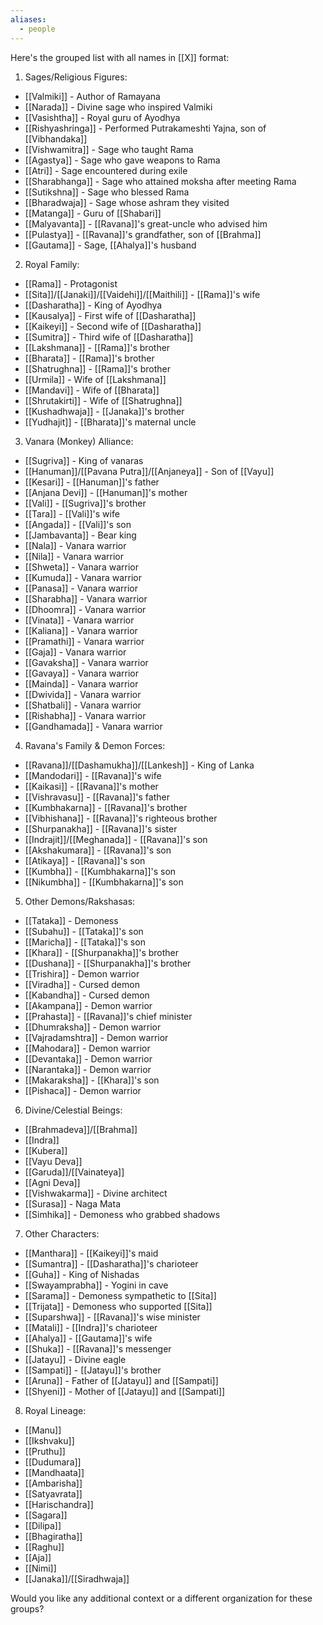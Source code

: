 ```yaml
---
aliases:
  - people
---
```



Here's the grouped list with all names in [[X]] format:

1. Sages/Religious Figures:
- [[Valmiki]] - Author of Ramayana
- [[Narada]] - Divine sage who inspired Valmiki
- [[Vasishtha]] - Royal guru of Ayodhya
- [[Rishyashringa]] - Performed Putrakameshti Yajna, son of [[Vibhandaka]]
- [[Vishwamitra]] - Sage who taught Rama
- [[Agastya]] - Sage who gave weapons to Rama
- [[Atri]] - Sage encountered during exile
- [[Sharabhanga]] - Sage who attained moksha after meeting Rama
- [[Sutikshna]] - Sage who blessed Rama
- [[Bharadwaja]] - Sage whose ashram they visited
- [[Matanga]] - Guru of [[Shabari]]
- [[Malyavanta]] - [[Ravana]]'s great-uncle who advised him
- [[Pulastya]] - [[Ravana]]'s grandfather, son of [[Brahma]]
- [[Gautama]] - Sage, [[Ahalya]]'s husband

2. Royal Family:
- [[Rama]] - Protagonist
- [[Sita]]/[[Janaki]]/[[Vaidehi]]/[[Maithili]] - [[Rama]]'s wife
- [[Dasharatha]] - King of Ayodhya
- [[Kausalya]] - First wife of [[Dasharatha]]
- [[Kaikeyi]] - Second wife of [[Dasharatha]]
- [[Sumitra]] - Third wife of [[Dasharatha]]
- [[Lakshmana]] - [[Rama]]'s brother
- [[Bharata]] - [[Rama]]'s brother
- [[Shatrughna]] - [[Rama]]'s brother
- [[Urmila]] - Wife of [[Lakshmana]]
- [[Mandavi]] - Wife of [[Bharata]]
- [[Shrutakirti]] - Wife of [[Shatrughna]]
- [[Kushadhwaja]] - [[Janaka]]'s brother
- [[Yudhajit]] - [[Bharata]]'s maternal uncle

3. Vanara (Monkey) Alliance:
- [[Sugriva]] - King of vanaras
- [[Hanuman]]/[[Pavana Putra]]/[[Anjaneya]] - Son of [[Vayu]]
- [[Kesari]] - [[Hanuman]]'s father
- [[Anjana Devi]] - [[Hanuman]]'s mother
- [[Vali]] - [[Sugriva]]'s brother
- [[Tara]] - [[Vali]]'s wife
- [[Angada]] - [[Vali]]'s son
- [[Jambavanta]] - Bear king
- [[Nala]] - Vanara warrior
- [[Nila]] - Vanara warrior
- [[Shweta]] - Vanara warrior
- [[Kumuda]] - Vanara warrior
- [[Panasa]] - Vanara warrior
- [[Sharabha]] - Vanara warrior
- [[Dhoomra]] - Vanara warrior
- [[Vinata]] - Vanara warrior
- [[Kaliana]] - Vanara warrior
- [[Pramathi]] - Vanara warrior
- [[Gaja]] - Vanara warrior
- [[Gavaksha]] - Vanara warrior
- [[Gavaya]] - Vanara warrior
- [[Mainda]] - Vanara warrior
- [[Dwivida]] - Vanara warrior
- [[Shatbali]] - Vanara warrior
- [[Rishabha]] - Vanara warrior
- [[Gandhamada]] - Vanara warrior

4. Ravana's Family & Demon Forces:
- [[Ravana]]/[[Dashamukha]]/[[Lankesh]] - King of Lanka
- [[Mandodari]] - [[Ravana]]'s wife
- [[Kaikasi]] - [[Ravana]]'s mother
- [[Vishravasu]] - [[Ravana]]'s father
- [[Kumbhakarna]] - [[Ravana]]'s brother
- [[Vibhishana]] - [[Ravana]]'s righteous brother
- [[Shurpanakha]] - [[Ravana]]'s sister
- [[Indrajit]]/[[Meghanada]] - [[Ravana]]'s son
- [[Akshakumara]] - [[Ravana]]'s son
- [[Atikaya]] - [[Ravana]]'s son
- [[Kumbha]] - [[Kumbhakarna]]'s son
- [[Nikumbha]] - [[Kumbhakarna]]'s son

5. Other Demons/Rakshasas:
- [[Tataka]] - Demoness
- [[Subahu]] - [[Tataka]]'s son
- [[Maricha]] - [[Tataka]]'s son
- [[Khara]] - [[Shurpanakha]]'s brother
- [[Dushana]] - [[Shurpanakha]]'s brother
- [[Trishira]] - Demon warrior
- [[Viradha]] - Cursed demon
- [[Kabandha]] - Cursed demon
- [[Akampana]] - Demon warrior
- [[Prahasta]] - [[Ravana]]'s chief minister
- [[Dhumraksha]] - Demon warrior
- [[Vajradamshtra]] - Demon warrior
- [[Mahodara]] - Demon warrior
- [[Devantaka]] - Demon warrior
- [[Narantaka]] - Demon warrior
- [[Makaraksha]] - [[Khara]]'s son
- [[Pishaca]] - Demon warrior

6. Divine/Celestial Beings:
- [[Brahmadeva]]/[[Brahma]]
- [[Indra]]
- [[Kubera]]
- [[Vayu Deva]]
- [[Garuda]]/[[Vainateya]]
- [[Agni Deva]]
- [[Vishwakarma]] - Divine architect
- [[Surasa]] - Naga Mata
- [[Simhika]] - Demoness who grabbed shadows

7. Other Characters:
- [[Manthara]] - [[Kaikeyi]]'s maid
- [[Sumantra]] - [[Dasharatha]]'s charioteer
- [[Guha]] - King of Nishadas
- [[Swayamprabha]] - Yogini in cave
- [[Sarama]] - Demoness sympathetic to [[Sita]]
- [[Trijata]] - Demoness who supported [[Sita]]
- [[Suparshwa]] - [[Ravana]]'s wise minister
- [[Matali]] - [[Indra]]'s charioteer
- [[Ahalya]] - [[Gautama]]'s wife
- [[Shuka]] - [[Ravana]]'s messenger
- [[Jatayu]] - Divine eagle
- [[Sampati]] - [[Jatayu]]'s brother
- [[Aruna]] - Father of [[Jatayu]] and [[Sampati]]
- [[Shyeni]] - Mother of [[Jatayu]] and [[Sampati]]

8. Royal Lineage:
- [[Manu]]
- [[Ikshvaku]]
- [[Pruthu]]
- [[Dudumara]]
- [[Mandhaata]]
- [[Ambarisha]]
- [[Satyavrata]]
- [[Harischandra]]
- [[Sagara]]
- [[Dilipa]]
- [[Bhagiratha]]
- [[Raghu]]
- [[Aja]]
- [[Nimi]]
- [[Janaka]]/[[Siradhwaja]]

Would you like any additional context or a different organization for these groups?